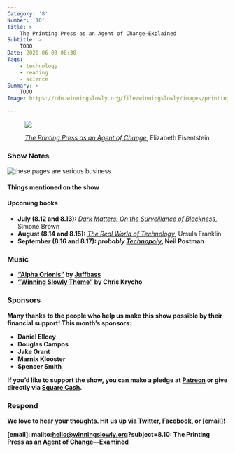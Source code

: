 ```yaml
---
Category: '8'
Number: '10'
Title: >
    The Printing Press as an Agent of Change—Explained
Subtitle: >
    TODO
Date: 2020-06-03 08:30
Tags:
    - technology
    - reading
    - science
Summary: >
    TODO
Image: https://cdn.winningslowly.org/file/winningslowly/images/printing-press.jpg

---
```


<figure>

![](https://cdn.winningslowly.org/file/winningslowly/images/printing-press.jpg)

<figcaption>

[<cite>The Printing Press as an Agent of Change</cite>](https://www.alibris.com/The-Printing-Press-as-an-Agent-of-Change-Elizabeth-L-Eisenstein/book/5343362), Elizabeth Eisentstein

</figcaption>
</figure>

### Show Notes



![these pages are serious business](TODO)

#### Things mentioned on the show

#### Upcoming books

- <b>July (8.12 and 8.13):</b> [<cite>Dark Matters: On the Surveillance of Blackness</cite>](https://www.alibris.com/Dark-Matters-On-the-Surveillance-of-Blackness-Simone-Browne/book/32087130), Simone Brown
- <b>August (8.14 and 8.15):</b> [<cite>The Real World of Technology</cite>](https://www.alibris.com/The-Real-World-of-Technology-Dr-Ursula-M-Franklin-PH-D/book/5575099), Ursula Franklin
- <b>September (8.16 and 8.17):<b> *probably* [<cite>Technopoly</cite>](https://www.alibris.com/Technopoly-The-Surrender-of-Culture-to-Technology-Neil-Postman/book/6588282), Neil Postman

### Music

* [“Alpha Orionis”](https://juffbass.bandcamp.com/track/alpha-orionis) by [Juffbass](https://juffbass.bandcamp.com/track/alpha-orionis)
* [“Winning Slowly Theme”](https://soundcloud.com/chriskrycho/winning-slowly) by Chris Krycho

### Sponsors

Many thanks to the people who help us make this show possible by their financial support! This month’s sponsors:

* Daniel Ellcey
* Douglas Campos
* Jake Grant
* Marnix Klooster
* Spencer Smith

If you’d like to support the show, you can make a pledge at <a href=‘https://www.patreon.com/winningslowly’ rel=‘payment’>Patreon</a> or give directly via [Square Cash](https://cash.me/$winningslowly).

### Respond

We love to hear your thoughts. Hit us up via [Twitter](https://www.twitter.com/winningslowly), [Facebook](https://www.facebook.com/winningslowlypodcast), or [email]!

[email]: mailto:hello@winningslowly.org?subject=8.10: The Printing Press as an Agent of Change—Examined
